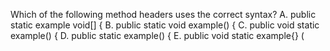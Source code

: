 
Which of the following method headers uses the correct syntax?
A. public static example void[] {
B. public static void example() {
C. public void static example() {
D. public static example() {
E. public void static example{} (